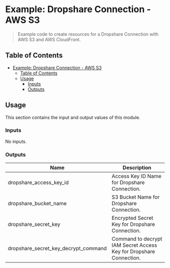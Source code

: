 # Example: Dropshare Connection - AWS S3

> Example code to create resources for a Dropshare Connection with AWS S3 and AWS CloudFront.

## Table of Contents

- [Example: Dropshare Connection - AWS S3](#example-dropshare-connection---aws-s3)
  - [Table of Contents](#table-of-contents)
  - [Usage](#usage)
    - [Inputs](#inputs)
    - [Outputs](#outputs)

## Usage

This section contains the input and output values of this module.

<!-- BEGIN_TF_DOCS -->
### Inputs

No inputs.

### Outputs

| Name | Description |
|------|-------------|
| dropshare\_access\_key\_id | Access Key ID Name for Dropshare Connection. |
| dropshare\_bucket\_name | S3 Bucket Name for Dropshare Connection. |
| dropshare\_secret\_key | Encrypted Secret Key for Dropshare Connection. |
| dropshare\_secret\_key\_decrypt\_command | Command to decrypt IAM Secret Access Key for Dropshare Connection. |
<!-- END_TF_DOCS -->
